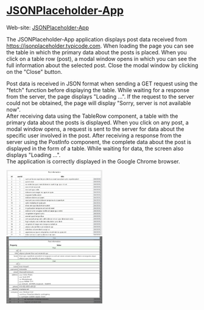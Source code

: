 # [JSONPlaceholder-App](https://jsonplaceholder-app.netlify.com/)

Web-site: [JSONPlaceholder-App](https://jsonplaceholder-app.netlify.com/)

The JSONPlaceholder-App application displays post data received from https://jsonplaceholder.typicode.com.
When loading the page you can see the table in which the primary data about the posts is placed. When you click on a table row (post), a modal window opens in which you can see the full information about the selected post. Close the modal window by clicking on the "Close" button.

Post data is received in JSON format when sending a GET request using the "fetch" function before displaying the table. While waiting for a response from the server, the page displays "Loading ...". If the request to the server could not be obtained, the page will display "Sorry, server is not available now".</br>
After receiving data using the TableRow component, a table with the primary data about the posts is displayed. When you click on any post, a modal window opens, a request is sent to the server for data about the specific user involved in the post. After receiving a response from the server using the PostInfo component, the complete data about the post is displayed in the form of a table. While waiting for data, the screen also displays "Loading ...".</br>
The application is correctly displayed in the Google Chrome browser.

<picture>
<img src="screenshots/Post-table.jpg" alt="screenshot" width="50%"/>
<img src="screenshots/Post-info.jpg" alt="screenshot" width="50%"/>
</picture>
